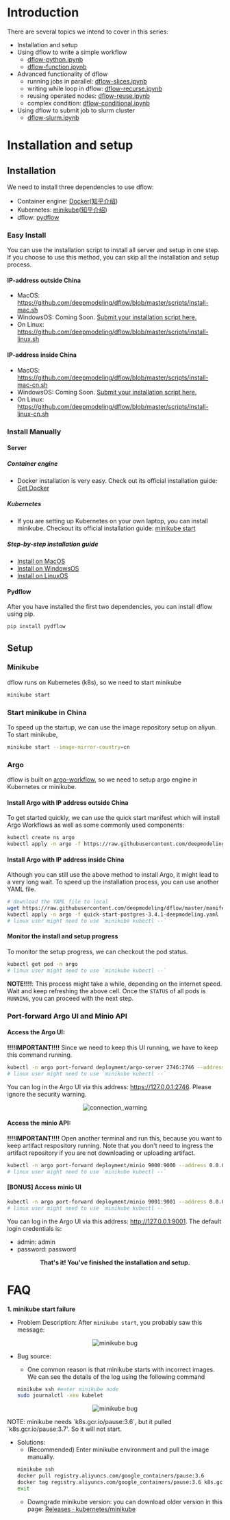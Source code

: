 # Introduction 

There are several topics we intend to cover in this series:
- Installation and setup 
- Using dflow to write a simple workflow 
    - [dflow-python.ipynb](https://github.com/deepmodeling/dflow/blob/master/tutorials/dflow-python.ipynb)
    - [dflow-function.ipynb](https://github.com/deepmodeling/dflow/blob/master/tutorials/dflow-function.ipynb)
- Advanced functionality of dflow
    - running jobs in parallel: [dflow-slices.ipynb](https://github.com/deepmodeling/dflow/blob/master/tutorials/dflow-slices.ipynb)
    - writing while loop in dflow: [dflow-recurse.ipynb](https://github.com/deepmodeling/dflow/blob/master/tutorials/dflow-recurse.ipynb)
    - reusing operated nodes: [dflow-reuse.ipynb](https://github.com/deepmodeling/dflow/blob/master/tutorials/dflow-reuse.ipynb)
    - complex condition: [dflow-conditional.ipynb](https://github.com/deepmodeling/dflow/blob/master/tutorials/dflow-conditional.ipynb)
- Using dflow to submit job to slurm cluster
    - [dflow-slurm.ipynb](https://github.com/deepmodeling/dflow/blob/master/tutorials/dflow-slurm.ipynb)

# Installation and setup
## Installation
We need to install three dependencies to use dflow:
- Container engine: [Docker](https://www.docker.com/)([知乎介绍](https://zhuanlan.zhihu.com/p/23599229))
- Kubernetes: [minikube](https://minikube.sigs.k8s.io/docs/)([知乎介绍](https://zhuanlan.zhihu.com/p/112755080))
- dflow: [pydflow](https://pypi.org/project/pydflow/)

### Easy Install
You can use the installation script to install all server and setup in one step. If you choose to use this method, you can skip all the installation and setup process. 
#### IP-address outside China
- MacOS: https://github.com/deepmodeling/dflow/blob/master/scripts/install-mac.sh
- WindowsOS: Coming Soon. [Submit your installation script here.](https://github.com/deepmodeling/dflow/issues/36)
- On Linux: https://github.com/deepmodeling/dflow/blob/master/scripts/install-linux.sh

#### IP-address inside China
- MacOS: https://github.com/deepmodeling/dflow/blob/master/scripts/install-mac-cn.sh
- WindowsOS: Coming Soon. [Submit your installation script here.](https://github.com/deepmodeling/dflow/issues/36)
- On Linux: https://github.com/deepmodeling/dflow/blob/master/scripts/install-linux-cn.sh

### Install Manually

#### Server 
##### Container engine
- Docker installation is very easy. Check out its official installation guide: [Get Docker](https://docs.docker.com/get-docker/)

##### Kubernetes
- If you are setting up Kubernetes on your own laptop, you can install minikube. Checkout its official installation guide: [minikube start](https://minikube.sigs.k8s.io/docs/start/)

##### Step-by-step installation guide 
- [Install on MacOS](./install_manual_macos.md)
- [Install on WindowsOS](./install_manual_windowsos.md)
- [Install on LinuxOS](./install_manual_linuxos.md)

#### Pydflow 
After you have installed the first two dependencies, you can install dflow using pip. 
```bash
pip install pydflow
```

## Setup 
### Minikube
dflow runs on Kubernetes (k8s), so we need to start minikube
```bash
minikube start
```
### Start minikube in China
To speed up the startup, we can use the image repository setup on aliyun. To start minikube,
```bash
minikube start --image-mirror-country=cn
```

### Argo
dflow is built on [argo-workflow](https://github.com/argoproj/argo-workflows), so we need to setup argo engine in Kubernetes or minikube.

#### Install Argo with IP address outside China 
To get started quickly, we can use the quick start manifest which will install Argo Workflows as well as some commonly used components:
```bash
kubectl create ns argo
kubectl apply -n argo -f https://raw.githubusercontent.com/deepmodeling/dflow/master/manifests/quick-start-postgres-3.4.1-deepmodeling.yaml
```
#### Install Argo with IP address inside China
Although you can still use the above method to install Argo, it might lead to a very long wait. To speed up the installation process, you can use another YAML file.
```bash
# download the YAML file to local
wget https://raw.githubusercontent.com/deepmodeling/dflow/master/manifests/quick-start-postgres-3.4.1-deepmodeling.yaml
kubectl apply -n argo -f quick-start-postgres-3.4.1-deepmodeling.yaml
# linux user might need to use `minikube kubectl --`
```

#### Monitor the install and setup progress
To monitor the setup progress, we can checkout the pod status.
```bash
kubectl get pod -n argo
# linux user might need to use `minikube kubectl --`
```

**NOTE!!!!**: This process might take a while, depending on the internet speed. Wait and keep refreshing the above cell. Once the `STATUS` of all pods is `RUNNING`, you can proceed with the next step.

### Port-forward Argo UI and Minio API
#### Access the Argo UI: 

**!!!!IMPORTANT!!!!** Since we need to keep this UI running, we have to keep this command running. 
    
```bash
kubectl -n argo port-forward deployment/argo-server 2746:2746 --address 0.0.0.0
# linux user might need to use `minikube kubectl --`
```

You can log in the Argo UI via this address: https://127.0.0.1:2746. Please ignore the security warning. 
<p align="center">
<img src="./imgs/connection_warning.png" alt="connection_warning"/>
</p>

#### Access the minio API: 

**!!!!IMPORTANT!!!!** Open another terminal and run this, because you want to keep artifact respository running. Note that you don't need to ingress the artifact repository if you are not downloading or uploading artifact.

```bash
kubectl -n argo port-forward deployment/minio 9000:9000 --address 0.0.0.0
# linux user might need to use `minikube kubectl --`
```

#### **[BONUS]** Access minio UI
```bash
kubectl -n argo port-forward deployment/minio 9001:9001 --address 0.0.0.0
# linux user might need to use `minikube kubectl --`
```
You can log in the Argo UI via this address: http://127.0.0.1:9001. 
The default login credentials is:
- admin: admin
- password: password

<p align="center"> <strong> That's it! You've finished the installation and setup. </strong></p> 

# FAQ
**1. minikube start failure**
- Problem Description: After `minikube start`, you probably saw this message:
<p align="center">
<img src="./imgs/minikube_start_fail_bug.png" alt="minikube bug"/>
</p>

- Bug source: 

    - One common reason is that minikube starts with incorrect images. We can see the details of the log using the following command
    ```bash
    minikube ssh #enter minikube node 
    sudo journalctl -xeu kubelet
    ```
<p align="center">
<img src="./imgs/minikube_image_bug.png" alt="minikube bug"/>
</p>
NOTE: minikube needs `k8s.gcr.io/pause:3.6`, but it pulled `k8s.gcr.io/pause:3.7'. So it will not start.

- Solutions: 
    - (Recommended) Enter minikube environment and pull the image manually.
    ```bash 
    minikube ssh
    docker pull registry.aliyuncs.com/google_containers/pause:3.6
    docker tag registry.aliyuncs.com/google_containers/pause:3.6 k8s.gcr.io/pause:3.6
    exit
    ```
    - Downgrade minikube version: you can download older version in this page: [Releases · kubernetes/minikube](https://github.com/kubernetes/minikube/releases)
